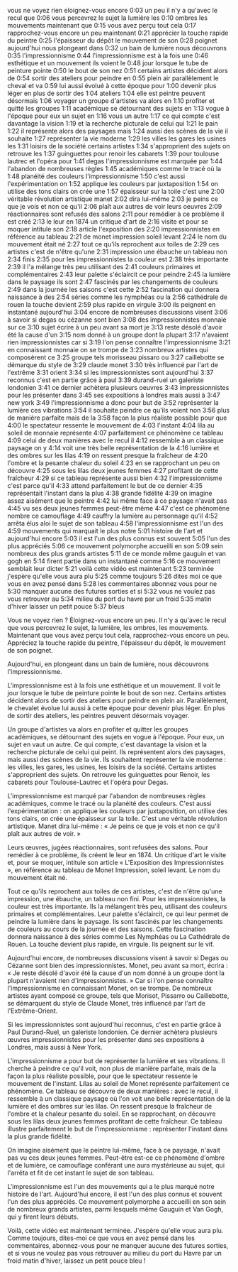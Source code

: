 vous ne voyez rien eloignez-vous encore
0:03
un peu il n'y a qu'avec le recul que
0:06
vous percevrez le sujet la lumière les
0:10
ombres les mouvements maintenant que
0:15
vous avez perçu tout cela
0:17
rapprochez-vous encore un peu maintenant
0:21
apprécier la touche rapide du peintre
0:25
l'épaisseur du dépôt le mouvement de son
0:28
poignet aujourd'hui nous plongeant dans
0:32
un bain de lumière nous découvrons
0:35
l'impressionnisme
0:44
l'impressionnisme est à la fois une
0:46
esthétique et un mouvement ils voient le
0:48
jour lorsque le tube de peinture pointe
0:50
le bout de son nez
0:51
certains artistes décident alors de
0:54
sortir des ateliers pour peindre en
0:55
plein air parallèlement le cheval et va
0:59
lui aussi évolué à cette époque pour
1:00
devenir plus léger en plus de sortir des
1:04
ateliers
1:04
elle est peintre peuvent désormais
1:06
voyager un groupe d'artistes va alors en
1:10
profiter et quitté les groupes
1:11
académique se détournant des sujets en
1:13
vogue à l'époque pour eux un sujet en
1:16
vous un autre
1:17
ce qui compte c'est davantage la vision
1:19
et la recherche picturale de celui qui
1:21
le pain
1:22
il représente alors des paysages mais
1:24
aussi des scènes de la vie il souhaite
1:27
représenter la vie moderne
1:29
les villes les gares les usines les
1:31
loisirs de la société certains artistes
1:34
s'approprient des sujets on retrouve les
1:37
guinguettes pour renoir les cabarets
1:39
pour toulouse lautrec et l'opéra pour
1:41
degas l'impressionnisme est marquée par
1:44
l'abandon de nombreuses règles
1:45
académiques comme le tracé où la
1:48
planéité des couleurs l'impressionnisme
1:50
c'est aussi l'expérimentation on
1:52
applique les couleurs par juxtaposition
1:54
on utilise des tons clairs on crée une
1:57
épaisseur sur la toile c'est une
2:00
véritable révolution artistique manet
2:02
dira lui-même
2:03
je peins ce que je vois et non ce qu'il
2:06
plaît aux autres de voir leurs oeuvres
2:09
réactionnaires sont refusés des salons
2:11
pour remédier à ce problème il est créé
2:13
le leur en 1874 un critique d'art de
2:16
visite et pour se moquer intitule son
2:18
article l'exposition des
2:20
impressionnistes en référence au tableau
2:21
de monet impression soleil levant
2:24
le nom du mouvement était né
2:27
tout ce qu'ils reprochent aux toiles de
2:29
ces artistes c'est de n'être qu'une
2:31
impression une ébauche un tableau non
2:34
finis
2:35
pour les impressionnistes la couleur est
2:38
très importante
2:39
il l'a mélange très peu utilisant des
2:41
couleurs primaires et complémentaires
2:43
leur palette s'éclaircit ce pour peindre
2:45
la lumière dans le paysage ils sont
2:47
fascinés par les changements de couleurs
2:49
dans la journée les saisons c'est cette
2:52
fascination qui donnera naissance à des
2:54
séries comme les nymphéas ou la
2:56
cathédrale de rouen la touche devient
2:59
plus rapide en virgule
3:00
ils peignent en instantané aujourd'hui
3:04
encore de nombreuses discussions visent
3:06
à savoir si degas ou cézanne sont bien
3:08
des impressionnistes monnaie sur ce
3:10
sujet écrire à un peu avant sa mort je
3:13
reste désolé d'avoir été la cause d'un
3:15
nom donné à un groupe dont la plupart
3:17
n'avaient rien impressionnistes car si
3:19
l'on pense connaître l'impressionnisme
3:21
en connaissant monnaie on se trompe de
3:23
nombreux artistes qui composèrent ce
3:25
groupe tels morisseau pissaro ou
3:27
caillebotte se démarque du style de
3:29
claude monet
3:30
très influencé par l'art de l'extrême
3:31
orient
3:34
si les impressionnistes sont aujourd'hui
3:37
reconnus c'est en partie grâce à paul
3:39
durand-ruel un galeriste londonien
3:41
ce dernier achètera plusieurs oeuvres
3:43
impressionnistes pour les présenter dans
3:45
ses expositions à londres mais aussi à
3:47
new york
3:49
l'impressionnisme a donc pour but de
3:52
représenter la lumière ces vibrations
3:54
il souhaite peindre ce qu'ils voient non
3:56
plus de manière parfaite mais de la
3:58
façon la plus réaliste possible pour que
4:00
le spectateur ressente le mouvement de
4:03
l'instant
4:04
lila au soleil de monnaie représente
4:07
parfaitement ce phénomène ce tableau
4:09
celui de deux manières avec le recul il
4:12
ressemble à un classique paysage on y
4:14
voit une très belle représentation de la
4:16
lumière et des ombres sur les lilas
4:19
on ressent presque la fraîcheur de
4:20
l'ombre et la pesante chaleur du soleil
4:23
en se rapprochant un peu on découvre
4:25
sous les lilas deux jeunes femmes
4:27
profitant de cette fraîcheur
4:29
si ce tableau représente aussi bien
4:32
l'impressionnisme c'est parce qu'il
4:33
attend parfaitement le but de ce dernier
4:35
représentait l'instant dans la plus
4:38
grande fidélité
4:39
on imagine assez aisément que le peintre
4:42
lui même face à ce paysage n'avait pas
4:45
vu ses deux jeunes femmes peut-être même
4:47
c'est ce phénomène nombre ce camouflage
4:49
cauffry la lumière au personnage qu'il
4:52
arrêta élus aloi le sujet de son tableau
4:58
l'impressionnisme est l'un des
4:59
mouvements qui marquait le plus notre
5:01
histoire de l'art et aujourd'hui encore
5:03
il est l'un des plus connus est souvent
5:05
l'un des plus appréciés
5:06
ce mouvement polymorphe accueilli en son
5:09
sein nombreux des plus grands artistes
5:11
de ce monde même gauguin et van gogh en
5:14
firent partie dans un instantané comme
5:16
ce mouvement semblait leur dicter
5:21
voilà cette vidéo est maintenant
5:23
terminée j'espère qu'elle vous aura plu
5:25
comme toujours
5:26
dites moi ce que vous en avez pensé dans
5:28
les commentaires abonnez vous pour ne
5:30
manquer aucune des futures sorties et si
5:32
vous ne voulez pas vous retrouver au
5:34
milieu du port du havre par un froid
5:35
matin d'hiver laisser un petit pouce
5:37
bleus



Vous ne voyez rien ? Éloignez-vous encore un peu. Il n'y a qu'avec le recul que vous percevrez le sujet, la lumière, les ombres, les mouvements. Maintenant que vous avez perçu tout cela, rapprochez-vous encore un peu. Appréciez la touche rapide du peintre, l'épaisseur du dépôt, le mouvement de son poignet.

Aujourd'hui, en plongeant dans un bain de lumière, nous découvrons l'impressionnisme.

L'impressionnisme est à la fois une esthétique et un mouvement. Il voit le jour lorsque le tube de peinture pointe le bout de son nez. Certains artistes décident alors de sortir des ateliers pour peindre en plein air. Parallèlement, le chevalet évolue lui aussi à cette époque pour devenir plus léger. En plus de sortir des ateliers, les peintres peuvent désormais voyager.

Un groupe d'artistes va alors en profiter et quitter les groupes académiques, se détournant des sujets en vogue à l'époque. Pour eux, un sujet en vaut un autre. Ce qui compte, c'est davantage la vision et la recherche picturale de celui qui peint. Ils représentent alors des paysages, mais aussi des scènes de la vie. Ils souhaitent représenter la vie moderne : les villes, les gares, les usines, les loisirs de la société. Certains artistes s'approprient des sujets. On retrouve les guinguettes pour Renoir, les cabarets pour Toulouse-Lautrec et l'opéra pour Degas.

L'impressionnisme est marqué par l'abandon de nombreuses règles académiques, comme le tracé ou la planéité des couleurs. C'est aussi l'expérimentation : on applique les couleurs par juxtaposition, on utilise des tons clairs, on crée une épaisseur sur la toile. C'est une véritable révolution artistique. Manet dira lui-même : « Je peins ce que je vois et non ce qu'il plaît aux autres de voir. »

Leurs œuvres, jugées réactionnaires, sont refusées des salons. Pour remédier à ce problème, ils créent le leur en 1874. Un critique d'art le visite et, pour se moquer, intitule son article « L'Exposition des Impressionnistes », en référence au tableau de Monet Impression, soleil levant. Le nom du mouvement était né.

Tout ce qu'ils reprochent aux toiles de ces artistes, c'est de n'être qu'une impression, une ébauche, un tableau non fini. Pour les impressionnistes, la couleur est très importante. Ils la mélangent très peu, utilisant des couleurs primaires et complémentaires. Leur palette s'éclaircit, ce qui leur permet de peindre la lumière dans le paysage. Ils sont fascinés par les changements de couleurs au cours de la journée et des saisons. Cette fascination donnera naissance à des séries comme Les Nymphéas ou La Cathédrale de Rouen. La touche devient plus rapide, en virgule. Ils peignent sur le vif.

Aujourd'hui encore, de nombreuses discussions visent à savoir si Degas ou Cézanne sont bien des impressionnistes. Monet, peu avant sa mort, écrira : « Je reste désolé d'avoir été la cause d'un nom donné à un groupe dont la plupart n'avaient rien d'impressionnistes. » Car si l'on pense connaître l'impressionnisme en connaissant Monet, on se trompe. De nombreux artistes ayant composé ce groupe, tels que Morisot, Pissarro ou Caillebotte, se démarquent du style de Claude Monet, très influencé par l'art de l'Extrême-Orient.

Si les impressionnistes sont aujourd'hui reconnus, c'est en partie grâce à Paul Durand-Ruel, un galeriste londonien. Ce dernier achètera plusieurs œuvres impressionnistes pour les présenter dans ses expositions à Londres, mais aussi à New York.

L'impressionnisme a pour but de représenter la lumière et ses vibrations. Il cherche à peindre ce qu'il voit, non plus de manière parfaite, mais de la façon la plus réaliste possible, pour que le spectateur ressente le mouvement de l'instant. Lilas au soleil de Monet représente parfaitement ce phénomène. Ce tableau se découvre de deux manières : avec le recul, il ressemble à un classique paysage où l'on voit une belle représentation de la lumière et des ombres sur les lilas. On ressent presque la fraîcheur de l'ombre et la chaleur pesante du soleil. En se rapprochant, on découvre sous les lilas deux jeunes femmes profitant de cette fraîcheur. Ce tableau illustre parfaitement le but de l'impressionnisme : représenter l'instant dans la plus grande fidélité.

On imagine aisément que le peintre lui-même, face à ce paysage, n'avait pas vu ces deux jeunes femmes. Peut-être est-ce ce phénomène d'ombre et de lumière, ce camouflage conférant une aura mystérieuse au sujet, qui l'arrêta et fit de cet instant le sujet de son tableau.

L'impressionnisme est l'un des mouvements qui a le plus marqué notre histoire de l'art. Aujourd'hui encore, il est l'un des plus connus et souvent l'un des plus appréciés. Ce mouvement polymorphe a accueilli en son sein de nombreux grands artistes, parmi lesquels même Gauguin et Van Gogh, qui y firent leurs débuts.

Voilà, cette vidéo est maintenant terminée. J'espère qu'elle vous aura plu. Comme toujours, dites-moi ce que vous en avez pensé dans les commentaires, abonnez-vous pour ne manquer aucune des futures sorties, et si vous ne voulez pas vous retrouver au milieu du port du Havre par un froid matin d'hiver, laissez un petit pouce bleu !